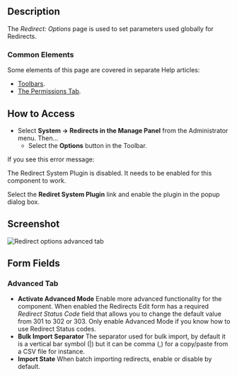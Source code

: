 <!-- Filename: Help4.x:Redirect:_Options / Display title: Redirect: Options -->

## Description

The *Redirect: Options* page is used to set parameters used
globally for Redirects.

### Common Elements

Some elements of this page are covered in separate Help articles:

* [Toolbars](jdocmanual?article=help/common-elements/toolbars).
* [The Permissions Tab](jdocmanual?article=help/common-elements/edit-permissions).

## How to Access

- Select **System → Redirects in the Manage Panel** from the
  Administrator menu. Then...
  - Select the **Options** button in the Toolbar.

If you see this error message:

<div class="alert alert-danger">
The Redirect System Plugin is disabled. It needs to be enabled for this component to work.
</div>

Select the  **Rediret System Plugin** link and enable the plugin in the popup
dialog box.

## Screenshot

![Redirect options advanced tab](../../../en/images/redirects/redirect-options-advanced-tab.png)

## Form Fields

### Advanced Tab

- **Activate Advanced Mode** Enable more advanced functionality for the 
  component. When enabled the Redirects Edit form has a required 
  *Redirect Status Code* field that allows you to change the default value 
  from 301 to 302 or 303. Only enable Advanced Mode if you know how to use 
  Redirect Status codes.
- **Bulk Import Separator** The separator used for bulk import, by
  default it is a vertical bar symbol (|) but it can be comma (,) for a 
  copy/paste from a CSV file for instance.
- **Import State** When batch importing redirects, enable or disable by default.
